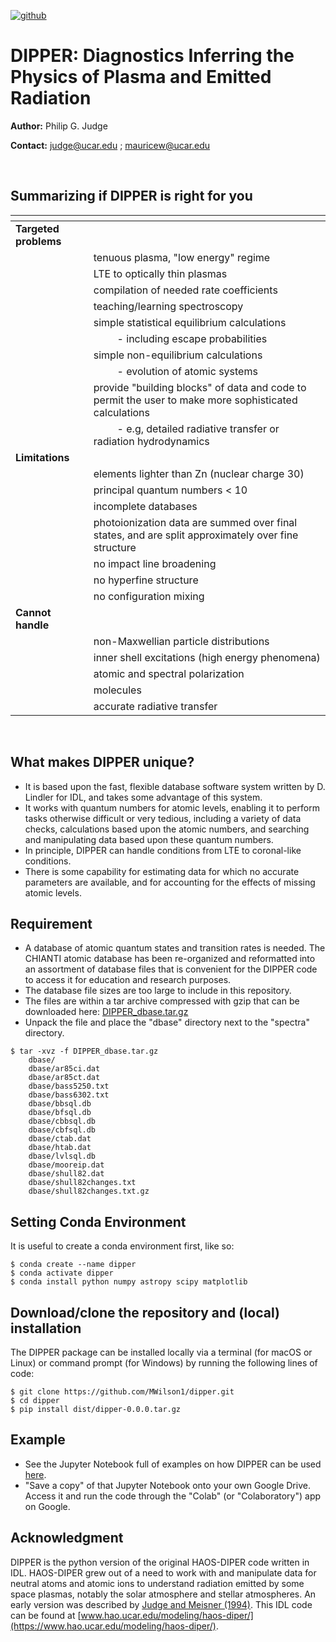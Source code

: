 [![github](https://img.shields.io/badge/NASA%20ADS-1994ESASP.373...67J-red)](https://articles.adsabs.harvard.edu/pdf/1994ESASP.373...67J)

# DIPPER: Diagnostics Inferring the Physics of Plasma and Emitted Radiation 

**Author:** Philip G. Judge

**Contact:** judge@ucar.edu ; mauricew@ucar.edu

<br>

## Summarizing if DIPPER is right for you

| <span></span> | <span></span> |
| --- | --- |
| **Targeted problems** |  |
|                  | tenuous plasma, "low energy" regime  |
|                  | LTE to optically thin plasmas  |
|                  | compilation of needed rate coefficients  |
|                  | teaching/learning spectroscopy  |
|                  | simple statistical equilibrium calculations  |
|                  | $\quad\quad$- including escape probabilities  |
|                  | simple non-equilibrium calculations  |
|                  | $\quad\quad$- evolution of atomic systems  |
|                  | provide "building blocks" of data and code to permit the user to make more sophisticated calculations  |
|                  | $\quad\quad$- e.g, detailed radiative transfer or radiation hydrodynamics  |
| **Limitations**       |  |
|                  | elements lighter than Zn (nuclear charge 30)  |
|                  | principal quantum numbers < 10  |
|                  | incomplete databases  |
|                  | photoionization data are summed over final states, and are split approximately over fine structure  |
|                  | no impact line broadening  |
|                  | no hyperfine structure  |
|                  | no configuration mixing  |
| **Cannot handle**     |  |
|                  | non-Maxwellian particle distributions  |
|                  | inner shell excitations (high energy phenomena)  |
|                  | atomic and spectral polarization  |
|                  | molecules  |
|                  | accurate radiative transfer  |


<br>

## What makes DIPPER unique?
- It is based upon the fast, flexible database software system written by D. Lindler for IDL, and takes some advantage of this system.
- It works with quantum numbers for atomic levels, enabling it to perform tasks otherwise difficult or very tedious, including a variety of data checks, calculations
based upon the atomic numbers, and searching and manipulating data based upon these quantum numbers.
- In principle, DIPPER can handle conditions from LTE to coronal-like conditions.
- There is some capability for estimating data for which no accurate parameters are
available, and for accounting for the effects of missing atomic levels.

<span></span>

## Requirement
- A database of atomic quantum states and transition rates is needed. The CHIANTI atomic database has been re-organized and reformatted into an assortment of database files that is convenient for the DIPPER code to access it for education and research purposes. 
- The database file sizes are too large to include in this repository.  
- The files are within a tar archive compressed with gzip that can be downloaded here: [DIPPER_dbase.tar.gz](https://www.mauricewilson.com/static/proxyonepager/datastorage/DIPPER_dbase.tar.gz)
- Unpack the file and place the "dbase" directory next to the "spectra" directory.
```
$ tar -xvz -f DIPPER_dbase.tar.gz
    dbase/
    dbase/ar85ci.dat
    dbase/ar85ct.dat
    dbase/bass5250.txt
    dbase/bass6302.txt
    dbase/bbsql.db
    dbase/bfsql.db
    dbase/cbbsql.db
    dbase/cbfsql.db
    dbase/ctab.dat
    dbase/htab.dat
    dbase/lvlsql.db
    dbase/mooreip.dat
    dbase/shull82.dat
    dbase/shull82changes.txt
    dbase/shull82changes.txt.gz
```

<span></span>

## Setting Conda Environment 
It is useful to create a conda environment first, like so:
```
$ conda create --name dipper
$ conda activate dipper
$ conda install python numpy astropy scipy matplotlib
```
<!--
$ conda install dipper
-->

<span></span>

## Download/clone the repository and (local) installation
The DIPPER package can be installed locally via a terminal (for macOS or Linux) or command prompt (for Windows) by running the following lines of code:
```
$ git clone https://github.com/MWilson1/dipper.git
$ cd dipper
$ pip install dist/dipper-0.0.0.tar.gz
```

<span></span>

## Example
- See the Jupyter Notebook full of examples on how DIPPER can be used [here](https://colab.research.google.com/drive/1aU5syF0ddQytI3-UoP6XiEAKPJUeAfay?usp=sharing). 
- "Save a copy" of that Jupyter Notebook onto your own Google Drive.  Access it and run the code through the "Colab" (or "Colaboratory") app on Google.

<span></span>

## Acknowledgment
DIPPER is the python version of the original HAOS-DIPER code written in IDL. HAOS-DIPER grew out of a need to work with and manipulate data for neutral atoms and atomic ions to understand radiation emitted by some space plasmas, notably the solar atmosphere and stellar atmospheres. An early version was described by [Judge and Meisner (1994)](https://ui.adsabs.harvard.edu/abs/1994ESASP.373...67J/abstract).  This IDL code can be found at [www.hao.ucar.edu/modeling/haos-diper/](https://www.hao.ucar.edu/modeling/haos-diper/).



